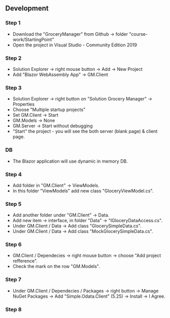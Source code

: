 ## Development
### Step 1
- Download the "GroceryManager" from Github -> folder "course-work/StartingPoint"
- Open the project in Visual Studio - Community Edition 2019
### Step 2
- Solution Explorer -> right mouse button -> Add -> New Project
- Add "Blazor WebAssembly App" -> GM.Client
### Step 3
- Solution Explorer -> right button on "Solution Grocery Manager" -> Properties
- Choose "Multiple startup projects"
- Set GM.Client -> Start
- GM.Models -> None
- GM.Server -> Start without debugging
- "Start" the project - you will see the both server (blank page) & client page.
### DB
- The Blazor application will use dynamic in memory DB.
### Step 4
- Add folder in "GM.Client" -> ViewModels.
- In this folder "ViewModels" add new class "GloceryViewModel.cs".
### Step 5
- Add another folder under "GM.Client" -> Data.
- Add new item -> interface, in folder "Data" -> "IGloceryDataAccess.cs".
- Under GM.Client / Data -> Add class "GlocerySimpleData.cs".
- Under GM.Client / Data -> Add class "MockGlocerySimpleData.cs".
### Step 6 
- GM.Client / Dependecies -> right mouse button -> choose "Add project refference".
- Check the mark on the row "GM.Models".
### Step 7 
- Under GM.Client / Dependecies / Packages -> right button -> Manage NuGet Packages -> Add "Simple.Odata.Client" (5.25) -> Install -> I Agree.
### Step 8

